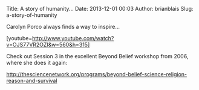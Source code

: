 Title: A story of humanity...
Date: 2013-12-01 00:03
Author: brianblais
Slug: a-story-of-humanity

Carolyn Porco always finds a way to inspire...

[youtube=http://www.youtube.com/watch?v=OJS77VR2OZI&w=560&h=315]

Check out Session 3 in the excellent Beyond Belief workshop from 2006,
where she does it again:

<http://thesciencenetwork.org/programs/beyond-belief-science-religion-reason-and-survival>
